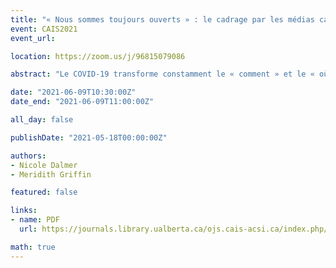 ```yaml
---
title: "« Nous sommes toujours ouverts » : le cadrage par les médias canadiens des réponses liées au protocole du Covid-19 des bibliothèques publiques canadiennes"
event: CAIS2021
event_url:

location: https://zoom.us/j/96815079086

abstract: "Le COVID-19 transforme constamment le « comment » et le « où » les bibliothèques publiques peuvent soutenir leurs communautés et interagir avec elles. Alors que la recherche existante au confluent des services de bibliothèque publique et du COVID-19 a examiné de manière très approfondie le contenu produit par les bibliothèques, cette étude se concentre sur les représentations médiatiques des pratiques des bibliothèques pendant le COVID-19. À l'aide de la méthodologie d'analyse des cadres, cette étude a analysé 218 articles de presse canadiens pour découvrir la manière dont les reportages articulent les rôles et les ressources des bibliothèques publiques pendant la pandémie de la COVID-19. Trois cadres ont émergé : (re)négocier l'espace de la bibliothèque, (re)configurer les rôles de la bibliothèque et (re)construire les « autres ». Les conclusions explorent les implications de ces cadres, liées à une conversation plus large concernant les transformations des espaces publics pendant le COVID-19."

date: "2021-06-09T10:30:00Z"
date_end: "2021-06-09T11:00:00Z"

all_day: false

publishDate: "2021-05-18T00:00:00Z"

authors:
- Nicole Dalmer
- Meridith Griffin

featured: false

links:
- name: PDF
  url: https://journals.library.ualberta.ca/ojs.cais-acsi.ca/index.php/cais-asci/article/view/1208/1044

math: true
---
```

